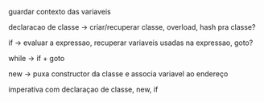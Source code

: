 



guardar contexto das variaveis 

declaracao de classe -> criar/recuperar classe, overload, hash pra classe?

if -> evaluar a expressao, recuperar variaveis usadas na expressao, goto?

while -> if + goto

new -> puxa constructor da classe e associa variavel ao endereço

imperativa com declaraçao de classe, new, if






